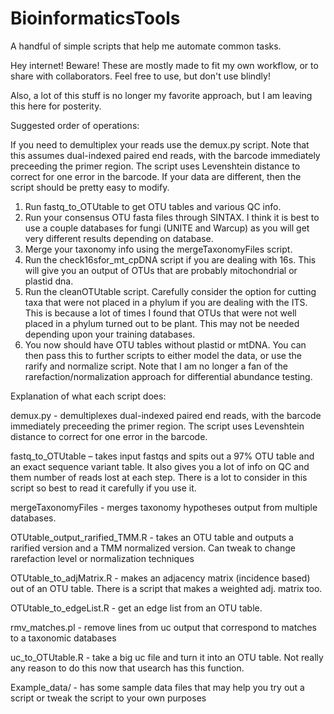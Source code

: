 # BioinformaticsTools

A handful of simple scripts that help me automate common tasks.

Hey internet! Beware! These are mostly made to fit my own workflow, or to share
with collaborators. Feel free to use, but don't use blindly!

Also, a lot of this stuff is no longer my favorite approach, but I am leaving this here for posterity.

Suggested order of operations:

If you need to demultiplex your reads use the demux.py script. Note that this assumes dual-indexed paired end reads, with the barcode immediately preceeding the primer region. The script uses Levenshtein distance to correct for one error in the barcode. If your data are different, then the script should be pretty easy to modify. 

1. Run fastq_to_OTUtable to get OTU tables and various QC info.
2. Run your consensus OTU fasta files through SINTAX. I think it is best to use a
couple databases for fungi (UNITE and Warcup) as you will get very different
results depending on database.
3. Merge your taxonomy info using the mergeTaxonomyFiles script.
4. Run the check16sfor_mt_cpDNA script if you are dealing with 16s. This will
give you an output of OTUs that are probably mitochondrial or plastid dna.
5. Run the cleanOTUtable script. Carefully consider the option for
cutting taxa that were not placed in a phylum if you are dealing with the ITS.
This is because a lot of times I found that OTUs that were not well placed in a
phylum turned out to be plant. This may not be needed depending upon your training databases. 
6. You now should have OTU tables without plastid or mtDNA. You can then pass
this to further scripts to either model the data, or use the rarify and normalize
script. Note that I am no longer a fan of the rarefaction/normalization approach
for differential abundance testing.

Explanation of what each script does:

demux.py - demultiplexes dual-indexed paired end reads, with the barcode immediately preceeding the primer region. The script uses Levenshtein distance to correct for one error in the barcode.

fastq_to_OTUtable – takes input fastqs and spits out a 97% OTU table and an
exact sequence variant table. It also gives you a lot of info on QC and them
number of reads lost at each step. There is a lot to consider in this script
so best to read it carefully if you use it.

mergeTaxonomyFiles - merges taxonomy hypotheses output from multiple databases.

OTUtable_output_rarified_TMM.R - takes an OTU table and outputs a rarified
version and a TMM normalized version. Can tweak to change rarefaction level
or normalization techniques

OTUtable_to_adjMatrix.R - makes an adjacency matrix (incidence based) out of an
OTU table. There is a script that makes a weighted adj. matrix too.

OTUtable_to_edgeList.R - get an edge list from an OTU table.

rmv_matches.pl - remove lines from uc output that correspond to matches to a
 taxonomic databases

uc_to_OTUtable.R - take a big uc file and turn it into an OTU table.
Not really any reason to do this now that usearch has this function.

Example_data/ - has some sample data files that may help you try out a script or
tweak the script to your own purposes
